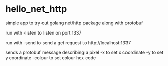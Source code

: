 # hello_net_http
simple app to try out golang net/http package along with protobuf

run with -listen to listen on port 1337

run with -send to send a get request to http://localhost:1337

sends a protobuf message describing a pixel
-x to set x coordinate
-y to set y coordinate
-colour to set colour hex code